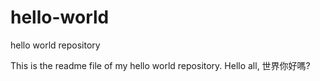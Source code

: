 # hello-world
hello world repository

This is the readme file of my hello world repository.
Hello all, 世界你好嗎?
